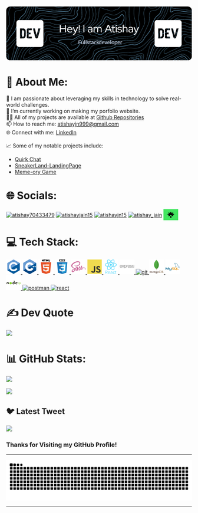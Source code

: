 ![Header](./github-header-image.png)
<!-- <img src="https://www.lambdatest.com/resources/images/news24.gif" width="1000" height="380"> -->

# 💫 About Me:
👋 I am passionate about leveraging my skills in technology to solve real-world challenges.<br>
🔭 I’m currently working on making my porfolio website.<br>👨‍💻 All of my projects are available at [Github Repositories](https://github.com/Atigit15?tab=repositories)<br> 📫 How to reach me: atishayjn999@gmail.com <br> 🌐 Connect with me: [LinkedIn](https://www.linkedin.com/in/atishayjain15/)<br><br>
📈 Some of my notable projects include:<br>
- [Quirk Chat](https://quirk-chat.netlify.app/) 
- [SneakerLand-LandingPage](https://atigit15.github.io/SneakerLand-LandingPage)
- [Meme-ory Game](https://meme-ory-game.netlify.app/)

<!-- <br>Financial Data Scraper: Efficiently extracting and analyzing financial data.<br>Apple Stock Data Analysis: Investigating trends and insights in stock data.<br>Crop Prediction ML Model: Employing machine learning algorithms for crop yield prediction.<br>Online Grocery Store: Developing a seamless and user-friendly e-commerce platform.<br>Personal Portfolio Website: Showcasing my skills, experience, and achievements.<br><br>🔍 I am continuously seeking opportunities to learn, grow, and collaborate with like-minded professionals. If you'd like to discuss potential projects or simply connect, don't hesitate to reach out! -->

# 🌐 Socials:
<a href="https://twitter.com/atishay70433479" target="blank"><img align="center" src="https://raw.githubusercontent.com/rahuldkjain/github-profile-readme-generator/master/src/images/icons/Social/twitter.svg" alt="atishay70433479" height="30" width="40" /></a>
<a href="https://linkedin.com/in/atishayjain15" target="blank"><img align="center" src="https://raw.githubusercontent.com/rahuldkjain/github-profile-readme-generator/master/src/images/icons/Social/linked-in-alt.svg" alt="atishayjain15" height="30" width="40" /></a>
<a href="https://www.leetcode.com/atishayjn15" target="blank"><img align="center" src="https://raw.githubusercontent.com/rahuldkjain/github-profile-readme-generator/master/src/images/icons/Social/leet-code.svg" alt="atishayjn15" height="30" width="40" /></a>
<a href="https://dev.to/atishay_jain" target="blank"><img align="center" src="https://raw.githubusercontent.com/rahuldkjain/github-profile-readme-generator/master/src/images/icons/Social/devto.svg" alt="atishay_jain" height="30" width="40" /></a>
<a href="https://linktr.ee/atishay_jain" target="blank"><img align="center" src="./linktree.webp" alt="atishay_jain" height="30" width="40" /></a>

# 💻 Tech Stack:
<a href="https://www.cprogramming.com/" target="_blank" rel="noreferrer"> <img src="https://raw.githubusercontent.com/devicons/devicon/master/icons/c/c-original.svg" alt="c" width="40" height="40"/> </a>
<a href="https://www.w3schools.com/cpp/" target="_blank" rel="noreferrer"> <img src="https://raw.githubusercontent.com/devicons/devicon/master/icons/cplusplus/cplusplus-original.svg" alt="cplusplus" width="40" height="40"/> </a> 
<a href="https://www.w3.org/html/" target="_blank" rel="noreferrer"> <img src="https://raw.githubusercontent.com/devicons/devicon/master/icons/html5/html5-original-wordmark.svg" alt="html5" width="40" height="40"/> </a>
<a href="https://www.w3schools.com/css/" target="_blank" rel="noreferrer"> <img src="https://raw.githubusercontent.com/devicons/devicon/master/icons/css3/css3-original-wordmark.svg" alt="css3" width="40" height="40"/> </a>
<a href="https://www.w3schools.com/css/" target="_blank" rel="noreferrer"> <img src="https://raw.githubusercontent.com/devicons/devicon/master/icons/sass/sass-original.svg" alt="css3" width="40" height="40"/> </a> 
<a href="https://developer.mozilla.org/en-US/docs/Web/JavaScript" target="_blank" rel="noreferrer"> <img src="https://raw.githubusercontent.com/devicons/devicon/master/icons/javascript/javascript-original.svg" alt="javascript" width="40" height="40"/> </a> 
<a href="https://reactjs.org/" target="_blank" rel="noreferrer"> <img src="https://raw.githubusercontent.com/devicons/devicon/master/icons/react/react-original-wordmark.svg" alt="react" width="40" height="40"/> </a>
<a href="https://expressjs.com" target="_blank" rel="noreferrer"> <img src="https://raw.githubusercontent.com/devicons/devicon/master/icons/express/express-original-wordmark.svg" alt="express" width="40" height="40"/> </a>
<a href="https://git-scm.com/" target="_blank" rel="noreferrer"> <img src="https://www.vectorlogo.zone/logos/git-scm/git-scm-icon.svg" alt="git" width="40" height="40"/> </a> 
<a href="https://www.mongodb.com/" target="_blank" rel="noreferrer"> <img src="https://raw.githubusercontent.com/devicons/devicon/master/icons/mongodb/mongodb-original-wordmark.svg" alt="mongodb" width="40" height="40"/> </a> 
<a href="https://www.mysql.com/" target="_blank" rel="noreferrer"> <img src="https://raw.githubusercontent.com/devicons/devicon/master/icons/mysql/mysql-original-wordmark.svg" alt="mysql" width="40" height="40"/> </a> <a href="https://nodejs.org" target="_blank" rel="noreferrer"> <img src="https://raw.githubusercontent.com/devicons/devicon/master/icons/nodejs/nodejs-original-wordmark.svg" alt="nodejs" width="40" height="40"/> </a>
<a href="https://postman.com" target="_blank" rel="noreferrer"> <img src="https://www.vectorlogo.zone/logos/getpostman/getpostman-icon.svg" alt="postman" width="40" height="40"/> </a> 
<a href="https://reactjs.org/" target="_blank" rel="noreferrer"> <img src="https://www.vectorlogo.zone/logos/firebase/firebase-icon.svg" alt="react" width="40" height="40"/> </a>

# ✍️ Dev Quote
![](https://quotes-github-readme.vercel.app/api?type=horizontal&theme=radical)

# 📊 GitHub Stats:
<!-- ![](https://github-readme-stats.vercel.app/api?username=Atigit15&theme=monokai&hide_border=false&include_all_commits=false&count_private=false)<br/>
![](https://github-readme-streak-stats.herokuapp.com/?user=Atigit15&theme=monokai&hide_border=false)<br/> -->
![](https://github-readme-stats.vercel.app/api/top-langs/?username=Atigit15&theme=monokai&hide_border=false&include_all_commits=false&count_private=false&layout=compact)

[![](https://visitcount.itsvg.in/api?id=Atigit15&icon=0&color=0)](https://visitcount.itsvg.in)
<!-- > Check Commits below, GitHub stats are sometimes inaccurate due to caching. -->

## 🐦 Latest Tweet
[![](https://gtce.itsvg.in/api?username=Atishay70433479&theme=jolly&response=false)](https://github.com/VishwaGauravIn/github-twitter-card-embed)

### Thanks for Visiting my GitHub Profile!

---
<p align="center">
<img src="https://github.com/VishwaGauravIn/VishwaGauravIn/blob/output/github-contribution-grid-snake.svg">
</p>


---
<!-- Credids to : Guarang105 for this README file -->
<!-- Proudly created with GPRM ( https://gprm.itsvg.in ) -->
